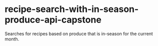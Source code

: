 # recipe-search-with-in-season-produce-api-capstone
Searches for recipes based on produce that is in-season for the current month.
